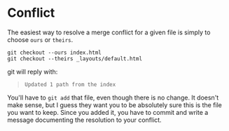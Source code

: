 # Conflict

The easiest way to resolve a merge conflict for a given file is simply to choose `ours` or `theirs`.

```
git checkout --ours index.html
git checkout --theirs _layouts/default.html
```

git will reply with:

> `Updated 1 path from the index`

You'll have to `git add` that file, even though there is no change. It doesn't make sense, but I guess they want you to be absolutely sure this is the file you want to keep. Since you added it, you have to commit and write a message documenting the resolution to your conflict.


